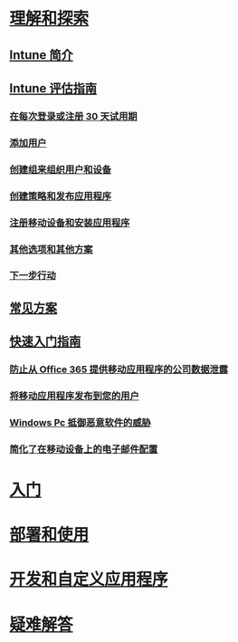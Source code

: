 # [理解和探索](introduction-to-microsoft-intune.md)
## [Intune 简介](introduction-to-microsoft-intune.md)
## [Intune 评估指南](get-started-with-a-30-day-trial-of-microsoft-intune.md)
### [在每次登录或注册 30 天试用期](get-started-with-a-30-day-trial-of-microsoft-intune-step-1.md)
### [添加用户](get-started-with-a-30-day-trial-of-microsoft-intune-step-2.md)
### [创建组来组织用户和设备](get-started-with-a-30-day-trial-of-microsoft-intune-step-3.md)
### [创建策略和发布应用程序](get-started-with-a-30-day-trial-of-microsoft-intune-step-4.md)
### [注册移动设备和安装应用程序](get-started-with-a-30-day-trial-of-microsoft-intune-step-5.md)
### [其他选项和其他方案](get-started-with-a-30-day-trial-of-microsoft-intune-step-6.md)
### [下一步行动](get-started-with-a-30-day-trial-of-microsoft-intune-step-7.md)
## [常见方案](common-ways-to-use-intune.md)
## [快速入门指南](prevent-company-data-leaks-from-Office-365-mobile-apps.md)
### [防止从 Office 365 提供移动应用程序的公司数据泄露](prevent-company-data-leaks-from-Office-365-mobile-apps.md)
### [将移动应用程序发布到您的用户](publish-mobile-apps-to-users.md)
### [Windows Pc 抵御恶意软件的威胁](protect-pcs-against-malware-threats.md)
### [简化了在移动设备上的电子邮件配置](simplify-email-configuration-on-mobile-devices.md)

# [入门](/intune/get-started/what-to-know-before-you-start-microsoft-intune)
<!-- # [Plan and Design](/intune/plan-design/ways-to-do-enterprise-mobility) -->
# [部署和使用](/intune/deploy-use/overview-of-device-and-app-lifecycles-in-microsoft-intune)
# [开发和自定义应用程序](/intune/develop/intune-app-sdk)
# [疑难解答](/intune/troubleshoot/general-troubleshooting-tips-for-microsoft-intune)
